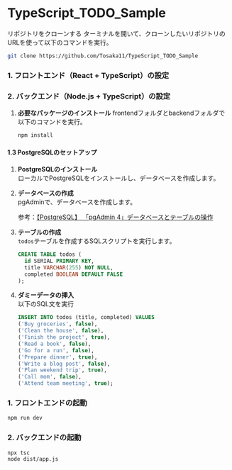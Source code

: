 # TypeScript_TODO_Sample
   リポジトリをクローンする
   ターミナルを開いて、クローンしたいリポジトリのURLを使って以下のコマンドを実行。
   ```bash
   git clone https://github.com/Tosaka11/TypeScript_TODO_Sample
   ```

### 1. フロントエンド（React + TypeScript）の設定
### 2. バックエンド（Node.js + TypeScript）の設定
1. **必要なパッケージのインストール**
   frontendフォルダとbackendフォルダで以下のコマンドを実行。
   ```bash
   npm install
   ```


#### 1.3 PostgreSQLのセットアップ
1. **PostgreSQLのインストール**  
   ローカルでPostgreSQLをインストールし、データベースを作成します。

2. **データベースの作成**  
   pgAdminで、データベースを作成します。
   
   参考：[【PostgreSQL】 「pgAdmin 4」データベースとテーブルの操作](https://www.kemmy-it.com/2024/08/15/pgadmin_1/)

3. **テーブルの作成**  
   `todos`テーブルを作成するSQLスクリプトを実行します。
   ```sql
   CREATE TABLE todos (
     id SERIAL PRIMARY KEY,
     title VARCHAR(255) NOT NULL,
     completed BOOLEAN DEFAULT FALSE
   );
   ```

4. **ダミーデータの挿入**  
   以下のSQL文を実行
   ```sql
   INSERT INTO todos (title, completed) VALUES
   ('Buy groceries', false),
   ('Clean the house', false),
   ('Finish the project', true),
   ('Read a book', false),
   ('Go for a run', false),
   ('Prepare dinner', true),
   ('Write a blog post', false),
   ('Plan weekend trip', true),
   ('Call mom', false),
   ('Attend team meeting', true);
   ```

### 1. フロントエンドの起動
   ```bash
   npm run dev
   ```


### 2. バックエンドの起動
   ```bash
   npx tsc
   node dist/app.js
   ```
